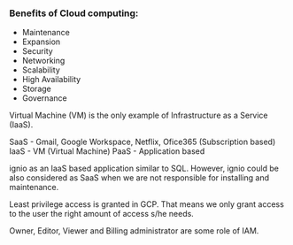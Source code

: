 ### Benefits of Cloud computing: 

- Maintenance
- Expansion
- Security
- Networking
- Scalability
- High Availability
- Storage
- Governance


Virtual Machine (VM) is the only example of Infrastructure as a Service (IaaS). 

SaaS - Gmail, Google Workspace, Netflix, Ofice365 (Subscription based)
IaaS - VM (Virtual Machine)
PaaS - Application based

ignio as an IaaS based application similar to SQL. However, ignio could be also considered as SaaS when we are not responsible for installing and maintenance.

Least privilege access is granted in GCP. That means we only grant access to the user the right amount of access s/he needs. 


Owner, Editor, Viewer and Billing administrator are some role of IAM.
